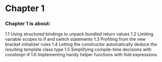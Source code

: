 # Chapter 1

### Chapter 1 is about:

1.1 Using structured bindings to unpack bundled return values
1.2 Limiting variable scopes to if and switch statements
1.3 Profiting from the new bracket initializer rules
1.4 Letting the constructor automatically deduce the resulting template class
	type
1.5 Simplifying compile-time decisions with constexpr-if
1.6 Implementing handy helper functions with fold expressions
